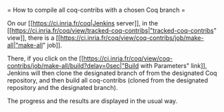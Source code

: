 = How to compile all coq-contribs with a chosen Coq branch =

On our [[https://ci.inria.fr/coq|Jenkins server]],
in the [[https://ci.inria.fr/coq/view/tracked-coq-contribs|"tracked-coq-contribs" view]],
there is a [[https://ci.inria.fr/coq/view/coq-contribs/job/make-all|"make-all" job]].

There, if you click on the [[https://ci.inria.fr/coq/view/coq-contribs/job/make-all/build?delay=0sec|"Build with Parameters" link]],
Jenkins will then clone the designated branch of from the designated Coq repository,
and then build all coq-contribs (cloned from the designated repository and the designated branch).

The progress and the results are displayed in the usual way.
